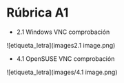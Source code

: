 # Rúbrica A1

* 2.1 Windows VNC comprobación

![etiqueta_letra](images2.1 image.png)

* 4.1 OpenSUSE VNC comprobación

![etiqueta_letra](images/4.1 image.png)
